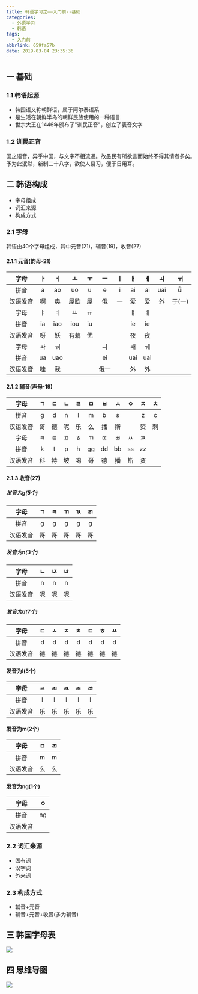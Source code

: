 ```yaml
---
title: 韩语学习之——入门前--基础
categories:
  - 外语学习
  - 韩语
tags:
  - 入门前
abbrlink: 659fa57b
date: 2019-03-04 23:35:36
---
```

## 一  基础

### 1.1 韩语起源

* 韩国语又称朝鲜语，属于阿尔泰语系
* 是生活在朝鲜半岛的朝鲜民族使用的一种语言  
* 世宗大王在1446年颁布了"训民正音"，创立了表音文字 

<!--more-->

### 1.2 训民正音

国之语音，异乎中国，与文字不相流通。故愚民有所欲言而始终不得其情者多矣。予为此泯然，新制二十八字，欲使人易习，便于日用耳。 


## 二   韩语构成
* 字母组成
* 词汇来源
* 构成方式

### 2.1 字母
韩语由40个字母组成，其中元音(21)，辅音(19)，收音(27)

#### 2.1.1 元音(韵母-21)

|   字母   |  ㅏ  |  ㅓ  |  ㅗ  |  ㅜ  |  ㅡ  |  ㅣ  |  ㅐ  |  ㅔ  |  ㅚ  |   ㅟ   |
| :------: | :--: | :--: | :--: | :--: | :--: | :--: | :--: | :--: | :--: | :----: |
|   拼音   |  a   |  ao  |  uo  |  u   |  e   |  i   |  ai  |  ai  | uai  |   ǖi   |
| 汉语发音 |  啊  |  奥  | 屋欧 |  屋  |  俄  |  一  |  爱  |  爱  |  外  | 于(一) |
|   字母   |  ㅑ  |  ㅕ  |  ㅛ  |  ㅠ  |      |      |  ㅒ  |  ㅖ  |      |        |
|   拼音   |  ia  | iao  | iou  |  iu  |      |      |  ie  |  ie  |      |        |
| 汉语发音 |  呀  |  妖  | 有藕 |  优  |      |      |  夜  |  夜  |      |        |
|   字母   |  ㅘ  |  ㅝ  |      |      |  ㅢ  |      |  ㅙ  |  ㅞ  |      |        |
|   拼音   |  ua  | uao  |      |      |  ei  |      | uai  | uai  |      |        |
| 汉语发音 |  哇  |  我  |      |      | 俄一 |      |  外  |  外  |      |        |
#### 2.1.2 辅音(声母-19)

|   字母   |  ㄱ  |  ㄷ  |  ㄴ  |  ㄹ  |  ㅁ  |  ㅂ  |  ㅅ  |  ㅇ  |  ㅈ  |  ㅊ  |
| :------: | :--: | :--: | :--: | :--: | :--: | :--: | :--: | :--: | :--: | :--: |
|   拼音   |  g   |  d   |  n   |  l   |  m   |  b   |  s   |      |  z   |  c   |
| 汉语发音 |  哥  |  德  |  呢  |  乐  |  么  |  播  |  斯  |      |  资  |  刺  |
|   字母   |  ㅋ  |  ㅌ  |  ㅍ  |  ㅎ  |  ㄲ  |  ㄸ  |  ㅃ  |  ㅆ  |  ㅉ  |      |
|   拼音   |  k   |  t   |  p   |  h   |  gg  |  dd  |  bb  |  ss  |  zz  |      |
| 汉语发音 |  科  |  特  |  坡  |  喝  |  哥  |  德  |  播  |  斯  |  资  |      |

#### 2.1.3 收音(27)
##### 发音为g(5个)

|   字母   |  ㄱ  |  ㅋ  |  ㄲ  |  ㄳ  |  ㄺ  |
| :------: | :--: | :--: | :--: | :--: | :--: |
|   拼音   |  g   |  g   |  g   |  g   |  g   |
| 汉语发音 |  哥  |  哥  |  哥  |  哥  |  哥  |


##### 发音为n(3个)
|   字母   |  ㄴ  |  ㄵ  |  ㄶ  |
| :------: | :--: | :--: | :--: |
|   拼音   |  n   |  n   |  n   |
| 汉语发音 |  呢  |  呢  |  呢  |

##### 发音为d(7个)

|   字母   |  ㄷ  |  ㅅ  |  ㅈ  |  ㅊ  |  ㅌ  |  ㅎ  |  ㅆ  |
| :------: | :--: | :--: | :--: | :--: | :--: | :--: | :--: |
|   拼音   |  d   |  d   |  d   |  d   |  d   |  d   |  d   |
| 汉语发音 |  德  |  德  |  德  |  德  |  德  |  德  |  德  |


#### 发音为l(5个)

|   字母   |  ㄹ  |  ㄼ  |  ㄽ  |  ㄾ  |  ㅀ  |
| :------: | :--: | :--: | :--: | :--: | :--: |
|   拼音   |  l   |  l   |  l   |  l   |  l   |
| 汉语发音 |  乐  |  乐  |  乐  |  乐  |  乐  |

#### 发音为m(2个)

|   字母   |  ㅁ  |  ㄻ  |
| :------: | :--: | :--: |
|   拼音   |  m   |  m   |
| 汉语发音 |  么  |  么  |

#### 发音为ng(1个)

|   字母   |  ㅇ  |
| :------: | :--: |
|   拼音   |  ng  |
| 汉语发音 |      |

### 2.2  词汇来源
* 固有词
* 汉字词
* 外来词

### 2.3  构成方式
* 辅音+元音
* 辅音+元音+收音(多为辅音)          


##  三 韩国字母表  
![][1]

## 四 思维导图   
![][2]


[1]: https://cdn.jsdelivr.net/gh/PGzxc/CDN/blog-image/korea-alphabet.png
[2]: https://cdn.jsdelivr.net/gh/PGzxc/CDN/blog-image/korean%20_%20base_knowledge.png